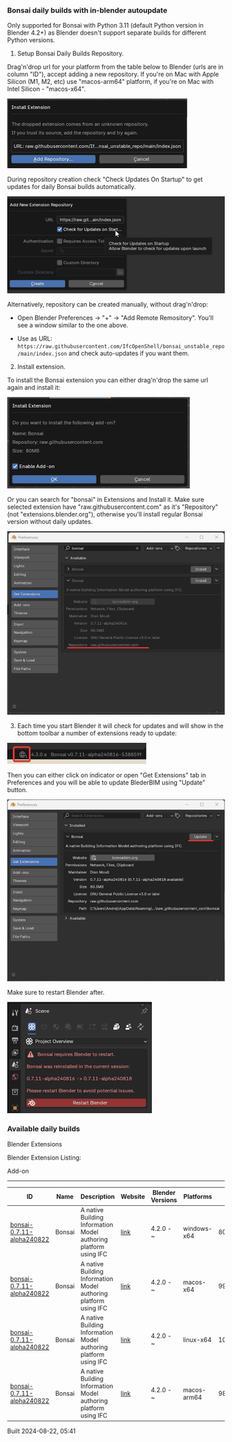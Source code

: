 ### Bonsai daily builds with in-blender autoupdate

Only supported for Bonsai with Python 3.11 (default Python version in Blender 4.2+) as Blender doesn't support separate builds for different Python versions.

1. Setup Bonsai Daily Builds Repository.

Drag'n'drop url for your platform from the table below to Blender (urls are in column "ID"), accept adding a new repository.
If you're on Mac with Apple Silicon (M1, M2, etc) use "macos-arm64" platform, if you're on Mac with Intel Silicon - "macos-x64".

![](img/image-1.png)

During repository creation check "Check Updates On Startup" to get updates for daily Bonsai builds automatically.

![](img/image-2.png)

Alternatively, repository can be created manually, without drag'n'drop:

- Open Blender Preferences -> "+" -> "Add Remote Remository". You'll see a window similar to the one above.

- Use as URL: `https://raw.githubusercontent.com/IfcOpenShell/bonsai_unstable_repo/main/index.json` and check auto-updates if you want them.



2. Install extension.

To install the Bonsai extension you can either drag'n'drop the same url again and install it:

![alt text](img/image-3.png)

Or you can search for "bonsai" in Extensions and Install it. Make sure selected extension have "raw.githubusercontent.com" as it's "Repository" (not "extensions.blender.org"), otherwise you'll install regular Bonsai version without daily updates.

![](img/image.png)


3. Each time you start Blender it will check for updates and will show in the bottom toolbar a number of extensions ready to update:

![](img/image-6.png)

Then you can either click on indicator or open "Get Extensions" tab in Preferences and you will be able to update BlederBIM using "Update" button.

![](img/image-4.png)

Make sure to restart Blender after.

![](img/image-5.png)


### Available daily builds




Blender Extensions


Blender Extension Listing:


Add\-on




---




| ID | Name | Description | Website | Blender Versions | Platforms | Size |
| --- | --- | --- | --- | --- | --- | --- |
| [bonsai\-0\.7\.11\-alpha240822](https://github.com/IfcOpenShell/IfcOpenShell/releases/download/bonsai-0.7.11-alpha240822/bonsai_py311-0.7.11-alpha240822-windows-x64.zip?repository=https://raw.githubusercontent.com/IfcOpenShell/bonsai_unstable_repo/main/index.json&blender_version_min=4.2.0&platforms=windows-x64) | Bonsai | A native Building Information Model authoring platform using IFC | [link](https://bonsaibim.org/) | 4\.2\.0 \- \~ | windows\-x64 | 80\.3MB |
| [bonsai\-0\.7\.11\-alpha240822](https://github.com/IfcOpenShell/IfcOpenShell/releases/download/bonsai-0.7.11-alpha240822/bonsai_py311-0.7.11-alpha240822-macos-x64.zip?repository=https://raw.githubusercontent.com/IfcOpenShell/bonsai_unstable_repo/main/index.json&blender_version_min=4.2.0&platforms=macos-x64) | Bonsai | A native Building Information Model authoring platform using IFC | [link](https://bonsaibim.org/) | 4\.2\.0 \- \~ | macos\-x64 | 99\.2MB |
| [bonsai\-0\.7\.11\-alpha240822](https://github.com/IfcOpenShell/IfcOpenShell/releases/download/bonsai-0.7.11-alpha240822/bonsai_py311-0.7.11-alpha240822-linux-x64.zip?repository=https://raw.githubusercontent.com/IfcOpenShell/bonsai_unstable_repo/main/index.json&blender_version_min=4.2.0&platforms=linux-x64) | Bonsai | A native Building Information Model authoring platform using IFC | [link](https://bonsaibim.org/) | 4\.2\.0 \- \~ | linux\-x64 | 105\.4MB |
| [bonsai\-0\.7\.11\-alpha240822](https://github.com/IfcOpenShell/IfcOpenShell/releases/download/bonsai-0.7.11-alpha240822/bonsai_py311-0.7.11-alpha240822-macos-arm64.zip?repository=https://raw.githubusercontent.com/IfcOpenShell/bonsai_unstable_repo/main/index.json&blender_version_min=4.2.0&platforms=macos-arm64) | Bonsai | A native Building Information Model authoring platform using IFC | [link](https://bonsaibim.org/) | 4\.2\.0 \- \~ | macos\-arm64 | 98\.5MB |


Built 2024\-08\-22, 05:41




